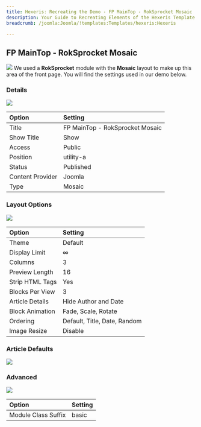 ```yaml
---
title: Hexeris: Recreating the Demo - FP MainTop - RokSprocket Mosaic
description: Your Guide to Recreating Elements of the Hexeris Template for Joomla
breadcrumb: /joomla:Joomla/!templates:Templates/hexeris:Hexeris

---
```


FP MainTop - RokSprocket Mosaic
-----
![][demo]
We used a **RokSprocket** module with the **Mosaic** layout to make up this area of the front page. You will find the settings used in our demo below.

### Details
![][demo2]

| Option           | Setting                         |  
| :--------------- | :------------------------------ |  
| Title            | FP MainTop - RokSprocket Mosaic |  
| Show Title       | Show                            |  
| Access           | Public                          |  
| Position         | utility-a                       |  
| Status           | Published                       |  
| Content Provider | Joomla                          |  
| Type             | Mosaic                          |  

### Layout Options
![][demo3]

| Option          | Setting                      |  
| :-------------- | :--------------------------- |  
| Theme           | Default                      |  
| Display Limit   | ∞                            |  
| Columns         | 3                            |  
| Preview Length  | 16                           |  
| Strip HTML Tags | Yes                          |  
| Blocks Per View | 3                            |  
| Article Details | Hide Author and Date         |  
| Block Animation | Fade, Scale, Rotate          |  
| Ordering        | Default, Title, Date, Random |  
| Image Resize    | Disable                      |  

### Article Defaults
![][demo4]


### Advanced
![][demo5]

| Option              | Setting |  
| :------------------ | :------ |  
| Module Class Suffix | basic   |

[demo]: assets/demo_2.jpeg
[demo2]: assets/mosaic_1.jpeg
[demo3]: assets/mosaic_2.jpeg
[demo4]: assets/mosaic_3.jpeg
[demo5]: assets/mosaic_4.jpeg